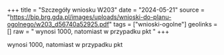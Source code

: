 +++
title = "Szczegóły wniosku W203"
date = "2024-05-21"
source = "https://bip.brg.gda.pl/images/uploads/wnioski-do-planu-ogolnego/w203_d56740a52925.pdf"
tags = ["wnioski-ogolne"]
geolinks = []
raw = " wynosi 1000, natomiast w przypadku pkt "
+++

 wynosi 1000, natomiast w przypadku pkt 


